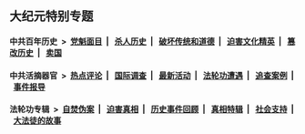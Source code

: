 ## 大纪元特别专题

#### 中共百年历史 &nbsp;>&nbsp; [党魁面目](indexes/nf1176107/README.md?04300430) &nbsp;| &nbsp; [杀人历史](indexes/nf1176106/README.md?04300430) &nbsp;| &nbsp; [破坏传统和道德](indexes/nf1176106/README.md?04300430) &nbsp;| &nbsp; [迫害文化精英](indexes/nf1176111/README.md?04300430) &nbsp;| &nbsp; [篡改历史](indexes/nf1176115/README.md?04300430) &nbsp;| &nbsp; [卖国](indexes/nf1176117/README.md?04300430) 

#### 中共活摘器官 &nbsp;>&nbsp; [热点评论](indexes/nf5879/README.md?04300430) &nbsp;| &nbsp; [国际调查](indexes/nf5947/README.md?04300430) &nbsp;| &nbsp; [最新活动](indexes/nf5883/README.md?04300430) &nbsp;| &nbsp; [法轮功遭遇](indexes/nf5881/README.md?04300430) &nbsp;| &nbsp; [追查案例](indexes/nf5880/README.md?04300430) &nbsp;| &nbsp; [事件报导](indexes/nf5877/README.md?04300430) 

#### 法轮功专辑 &nbsp;>&nbsp; [自焚伪案](indexes/nf5562/README.md?04300430) &nbsp;| &nbsp; [迫害真相](indexes/nf4379/README.md?04300430) &nbsp;| &nbsp; [历史事件回顾](indexes/nf5793/README.md?04300430) &nbsp;| &nbsp; [真相特辑](indexes/nf4389/README.md?04300430) &nbsp;| &nbsp; [社会支持](indexes/nf4386/README.md?04300430) &nbsp;| &nbsp; [大法徒的故事](indexes/nf1147481/README.md?04300430) 


